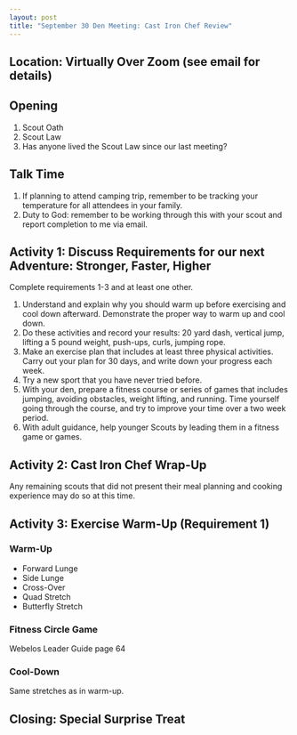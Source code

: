 ```yaml
---
layout: post
title: "September 30 Den Meeting: Cast Iron Chef Review"
---
```


## Location: Virtually Over Zoom (see email for details)

## Opening

1. Scout Oath
2. Scout Law
3. Has anyone lived the Scout Law since our last meeting?

## Talk Time

1. If planning to attend camping trip, remember to be tracking your temperature for all attendees in your family.
2. Duty to God: remember to be working through this with your scout and report completion to me via email.

## Activity 1: Discuss Requirements for our next Adventure: Stronger, Faster, Higher

Complete requirements 1-3 and at least one other.

1. Understand and explain why you should warm up before exercising and cool down afterward. Demonstrate the proper way to warm up and cool down.
2. Do these activities and record your results: 20 yard dash, vertical jump, lifting a 5 pound weight, push-ups, curls, jumping rope.
3. Make an exercise plan that includes at least three physical activities. Carry out your plan for 30 days, and write down your progress each week.
4. Try a new sport that you have never tried before.
5. With your den, prepare a fitness course or series of games that includes jumping, avoiding obstacles, weight lifting, and running. Time yourself going through the course, and try to improve your time over a two week period.
6. With adult guidance, help younger Scouts by leading them in a fitness game or games.

## Activity 2: Cast Iron Chef Wrap-Up

Any remaining scouts that did not present their meal planning and cooking experience may do so at this time.

## Activity 3: Exercise Warm-Up (Requirement 1)

### Warm-Up

- Forward Lunge
- Side Lunge
- Cross-Over
- Quad Stretch
- Butterfly Stretch

### Fitness Circle Game

Webelos Leader Guide page 64

### Cool-Down

Same stretches as in warm-up.

## Closing: Special Surprise Treat
